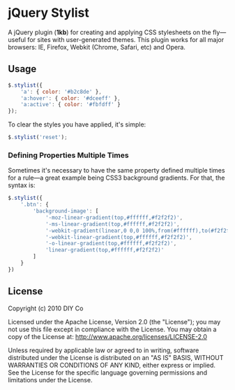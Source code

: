 # jQuery Stylist

A jQuery plugin (**1kb**) for creating and applying CSS stylesheets on the fly—useful for sites with user-generated themes. This plugin works for all major browsers: IE, Firefox, Webkit (Chrome, Safari, etc) and Opera.

## Usage

```javascript
$.stylist({
	'a': { color: '#b2c8de' },
	'a:hover': { color: '#dceeff' },
	'a:active': { color: '#fbfdff' }
});
```

To clear the styles you have applied, it's simple:

```javascript
$.stylist('reset');
```

### Defining Properties Multiple Times

Sometimes it's necessary to have the same property defined multiple times for a rule—a great example being CSS3 background gradients. For that, the syntax is:

```javascript
$.stylist({
	'.btn': {
		'background-image': [
			'-moz-linear-gradient(top,#ffffff,#f2f2f2)',
			'-ms-linear-gradient(top,#ffffff,#f2f2f2)',
			'-webkit-gradient(linear,0 0,0 100%,from(#ffffff),to(#f2f2f2))',
			'-webkit-linear-gradient(top,#ffffff,#f2f2f2)',
			'-o-linear-gradient(top,#ffffff,#f2f2f2)',
			'linear-gradient(top,#ffffff,#f2f2f2)'
		]
	}
})
```

## License

Copyright (c) 2010 DIY Co

Licensed under the Apache License, Version 2.0 (the "License"); you may not use this file except in compliance with the License. You may obtain a copy of the License at: http://www.apache.org/licenses/LICENSE-2.0

Unless required by applicable law or agreed to in writing, software distributed under the License is distributed on an "AS IS" BASIS, WITHOUT WARRANTIES OR CONDITIONS OF ANY KIND, either express or implied. See the License for the specific language governing permissions and limitations under the License.